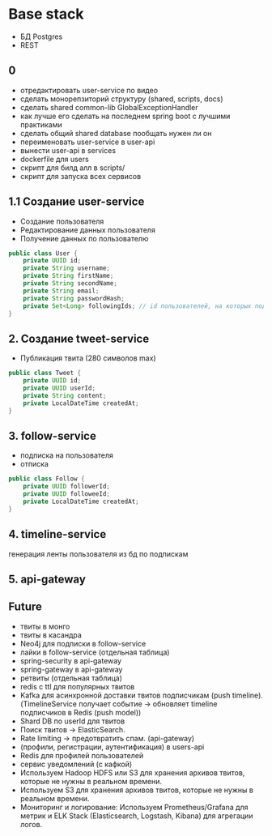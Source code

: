 # Base stack
- БД Postgres
- REST

## 0
- отредактировать user-service по видео
- сделать монорепзиторий структуру (shared, scripts, docs)
- сделать shared common-lib GlobalExceptionHandler
- как лучше его сделать на последнем spring boot с лучшими практиками
- сделать общий shared database пообщать нужен ли он
- переименовать user-service в user-api
- вынести user-api в services
- dockerfile для users
- скрипт для билд алл в scripts/
- скрипт для запуска всех сервисов


## 1.1 Создание user-service
- Создание пользователя
- Редактирование данных пользователя
- Получение данных по пользователю

```java
public class User {
    private UUID id;
    private String username;
    private String firstName;
    private String secondName;
    private String email;
    private String passwordHash;
    private Set<Long> followingIds; // id пользователей, на которых подписан
}
```

## 2. Создание tweet-service
- Публикация твита (280 символов max)

```java
public class Tweet {
    private UUID id;
    private UUID userId;
    private String content;
    private LocalDateTime createdAt;
}
```

## 3. follow-service
- подписка на пользователя
- отписка

```java
public class Follow {
    private UUID followerId;
    private UUID followeeId;
    private LocalDateTime createdAt;
}
```

## 4. timeline-service
генерация ленты пользователя из бд по подпискам

## 5. api-gateway


## Future
- твиты в монго
- твиты в касандра
- Neo4j для подписки в follow-service
- лайки в follow-service (отдельная таблица)
- spring-security в api-gateway
- spring-gateway в api-gateway
- ретвиты (отдельная таблица)
- redis с ttl для популярных твитов
- Kafka для асинхронной доставки твитов подписчикам (push timeline). (TimelineService получает событие → обновляет timeline подписчиков в Redis (push model))
- Shard DB по userId для твитов
- Поиск твитов → ElasticSearch.
- Rate limiting → предотвратить спам. (api-gateway)
- (профили, регистрации, аутентификация) в users-api
- Redis для профилей пользователей
- сервис уведомлений (с кафкой)
- Используем Hadoop HDFS или S3 для хранения архивов твитов, которые не нужны в реальном времени.
- Используем S3 для хранения архивов твитов, которые не нужны в реальном времени.
- Мониторинг и логирование: Используем Prometheus/Grafana для метрик и ELK Stack (Elasticsearch, Logstash, Kibana) для агрегации логов.